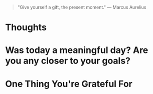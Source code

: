 
> \"Give yourself a gift, the present moment.\" — Marcus Aurelius

# Thoughts

# Was today a meaningful day? Are you any closer to your goals?

# One Thing You're Grateful For

